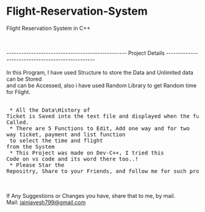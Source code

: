 # Flight-Reservation-System
Flight Reservation System in C++

<br><br>
-------------------------------------------------  Project Details -------------------------------------------------<br><br>
In this Program, I have used Structure to store the Data and Unlimited data can be Stored<br>and can be Accessed, also i have used Random Library to get Random time for Flight.<br>
<br> <pre> * All the Data\History of Ticket is Saved into the text file and displayed when the function is Called.
<br> * There are 5 Functions to Edit, Add one way and for two way ticket, payment and list function <br>   to select the time and flight from the System
<br> * This Project was made on Dev-C++, I tried this Code on vs code and its word there too..!
<br> * Please Star the Repositry, Share to your Friends, and follow me for such projects.</pre>
<br><br>If Any Suggestions or Changes you have, share that to me, by mail.
<br>Mail: jainjayesh799@gmail.com
